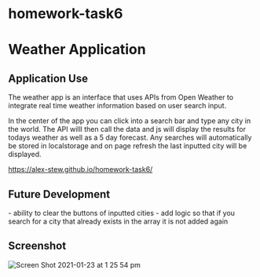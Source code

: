 # homework-task6
<h1>Weather Application</h1>

<h2>Application Use</h2>
The weather app is an interface that uses APIs from Open Weather to integrate real time weather information based on user search input. 

In the center of the app you can click into a search bar and type any city in the world. The API willl then call the data and js will display the results for todays weather as well as a 5 day forecast. Any searches will automatically be stored in localstorage and on page refresh the last inputted city will be displayed.

https://alex-stew.github.io/homework-task6/

<h2>Future Development</h2>
- ability to clear the buttons of inputted cities
- add logic so that if you search for a city that already exists in the array it is not added again

<h2>Screenshot</h2>

![Screen Shot 2021-01-23 at 1 25 54 pm](https://user-images.githubusercontent.com/69836062/105566912-9b6ff400-5d7e-11eb-83f6-a995c2c35e0f.png)
